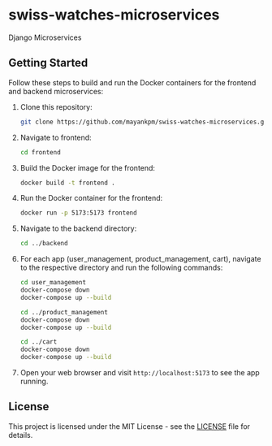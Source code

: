 # swiss-watches-microservices

Django Microservices

## Getting Started

Follow these steps to build and run the Docker containers for the frontend and backend microservices:

1. Clone this repository:

   ```bash
   git clone https://github.com/mayankpm/swiss-watches-microservices.git
   ```

2. Navigate to frontend:

   ```bash
   cd frontend
   ```

2. Build the Docker image for the frontend:

   ```bash
   docker build -t frontend .
   ```

3. Run the Docker container for the frontend:

   ```bash
   docker run -p 5173:5173 frontend
   ```

4. Navigate to the backend directory:

   ```bash
   cd ../backend
   ```

5. For each app (user_management, product_management, cart), navigate to the respective directory and run the following commands:

   ```bash
   cd user_management
   docker-compose down
   docker-compose up --build
   ```

   ```bash
   cd ../product_management
   docker-compose down
   docker-compose up --build
   ```

   ```bash
   cd ../cart
   docker-compose down
   docker-compose up --build
   ```

6. Open your web browser and visit `http://localhost:5173` to see the app running.

## License

This project is licensed under the MIT License - see the [LICENSE](LICENSE) file for details.
